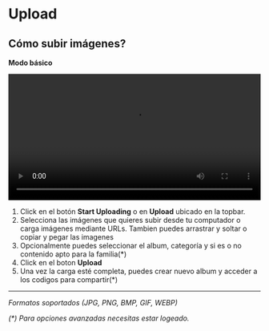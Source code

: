 # Upload

## Cómo subir imágenes? 

**Modo básico**


<video width="100%" controls autoplay>
    <source src="../../src/manual/upload/upload.webm" type="video/webm">
</video>

1. Click en el botón **Start Uploading** o en **Upload** ubicado en la topbar.
2. Selecciona las imágenes que quieres subir desde tu computador o carga imágenes mediante URLs. Tambien puedes arrastrar y soltar o copiar y pegar las imagenes
3. Opcionalmente puedes seleccionar el album, categoría y si es o no contenido apto para la familia(*)
4. Click en el boton **Upload**
5. Una vez la carga esté completa, puedes crear nuevo album y acceder a los codigos para compartir(*)

- - -

*Formatos soportados (JPG, PNG, BMP, GIF, WEBP)*

_(*) Para opciones avanzadas necesitas estar logeado._


